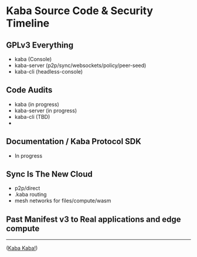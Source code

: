 # Kaba Source Code & Security Timeline

## GPLv3 Everything
  * kaba (Console)
  * kaba-server (p2p/sync/websockets/policy/peer-seed)
  * kaba-cli (headless-console)

## Code Audits
  * kaba (in progress)
  * kaba-server (in progress)
  * kaba-cli (TBD)
  * 
## Documentation / Kaba Protocol SDK
 * In progress

## Sync Is The New Cloud
 * p2p/direct
 * .kaba routing
 * mesh networks for files/compute/wasm

## Past Manifest v3 to Real applications and edge compute

---
([Kaba Kaba!](https://kaba.ai))

